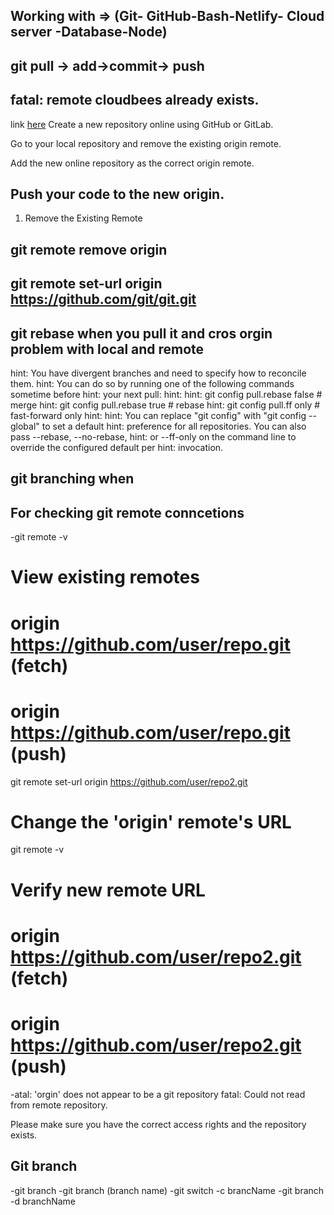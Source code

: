 ## Working with => (Git- GitHub-Bash-Netlify- Cloud server -Database-Node)

## git pull -> add->commit-> push

## fatal: remote cloudbees already exists.

link [here]('https://www.cloudbees.com/blog/remote-origin-already-exists-error')
Create a new repository online using GitHub or GitLab.

Go to your local repository and remove the existing origin remote.

Add the new online repository as the correct origin remote.

## Push your code to the new origin.

1. Remove the Existing Remote

## git remote remove origin

## git remote set-url origin https://github.com/git/git.git

## git rebase when you pull it and cros orgin problem with local and remote

hint: You have divergent branches and need to specify how to reconcile them.
hint: You can do so by running one of the following commands sometime before
hint: your next pull:
hint:
hint: git config pull.rebase false # merge
hint: git config pull.rebase true # rebase
hint: git config pull.ff only # fast-forward only
hint:
hint: You can replace "git config" with "git config --global" to set a default
hint: preference for all repositories. You can also pass --rebase, --no-rebase,
hint: or --ff-only on the command line to override the configured default per
hint: invocation.

## git branching when

## For checking git remote conncetions

-git remote -v

# View existing remotes

# origin https://github.com/user/repo.git (fetch)

# origin https://github.com/user/repo.git (push)

git remote set-url origin https://github.com/user/repo2.git

# Change the 'origin' remote's URL

git remote -v

# Verify new remote URL

# origin https://github.com/user/repo2.git (fetch)

# origin https://github.com/user/repo2.git (push)

-atal: 'orgin' does not appear to be a git repository
fatal: Could not read from remote repository.

Please make sure you have the correct access rights
and the repository exists.

## Git branch

-git branch -git branch (branch name) -git switch -c brancName -git branch -d branchName
